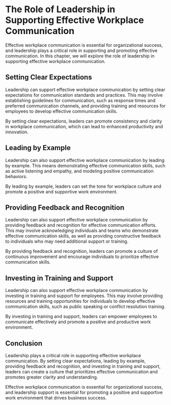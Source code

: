 The Role of Leadership in Supporting Effective Workplace Communication
=====================================================================================================

Effective workplace communication is essential for organizational success, and leadership plays a critical role in supporting and promoting effective communication. In this chapter, we will explore the role of leadership in supporting effective workplace communication.

Setting Clear Expectations
--------------------------

Leadership can support effective workplace communication by setting clear expectations for communication standards and practices. This may involve establishing guidelines for communication, such as response times and preferred communication channels, and providing training and resources for employees to develop effective communication skills.

By setting clear expectations, leaders can promote consistency and clarity in workplace communication, which can lead to enhanced productivity and innovation.

Leading by Example
------------------

Leadership can also support effective workplace communication by leading by example. This means demonstrating effective communication skills, such as active listening and empathy, and modeling positive communication behaviors.

By leading by example, leaders can set the tone for workplace culture and promote a positive and supportive work environment.

Providing Feedback and Recognition
----------------------------------

Leadership can also support effective workplace communication by providing feedback and recognition for effective communication efforts. This may involve acknowledging individuals and teams who demonstrate effective communication skills, as well as providing constructive feedback to individuals who may need additional support or training.

By providing feedback and recognition, leaders can promote a culture of continuous improvement and encourage individuals to prioritize effective communication skills.

Investing in Training and Support
---------------------------------

Leadership can also support effective workplace communication by investing in training and support for employees. This may involve providing resources and training opportunities for individuals to develop effective communication skills, such as public speaking or conflict resolution training.

By investing in training and support, leaders can empower employees to communicate effectively and promote a positive and productive work environment.

Conclusion
----------

Leadership plays a critical role in supporting effective workplace communication. By setting clear expectations, leading by example, providing feedback and recognition, and investing in training and support, leaders can create a culture that prioritizes effective communication and promotes greater clarity and understanding.

Effective workplace communication is essential for organizational success, and leadership support is essential for promoting a positive and supportive work environment that drives business success.
